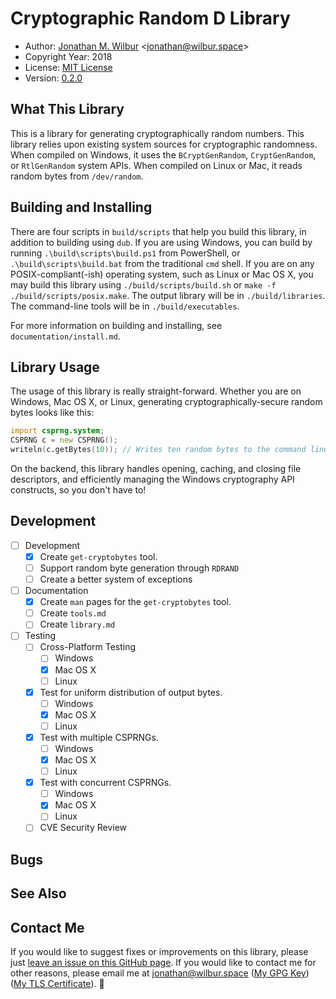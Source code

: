 # Cryptographic Random D Library

* Author: [Jonathan M. Wilbur](https://jonathan.wilbur.space) <[jonathan@wilbur.space](mailto:jonathan@wilbur.space)>
* Copyright Year: 2018
* License: [MIT License](https://mit-license.org/)
* Version: [0.2.0](https://semver.org/)

## What This Library

This is a library for generating cryptographically random numbers. This library
relies upon existing system sources for cryptographic randomness. When compiled
on Windows, it uses the `BCryptGenRandom`, `CryptGenRandom`, or `RtlGenRandom`
system APIs. When compiled on Linux or Mac, it reads random bytes from
`/dev/random`.

## Building and Installing

There are four scripts in `build/scripts` that help you build this library,
in addition to building using `dub`. If you are using Windows, you can build
by running `.\build\scripts\build.ps1` from PowerShell, or `.\build\scripts\build.bat`
from the traditional `cmd` shell. If you are on any POSIX-compliant(-ish)
operating system, such as Linux or Mac OS X, you may build this library using
`./build/scripts/build.sh` or `make -f ./build/scripts/posix.make`. The output
library will be in `./build/libraries`. The command-line tools will be in
`./build/executables`.

For more information on building and installing, see `documentation/install.md`.

## Library Usage

The usage of this library is really straight-forward. Whether you are on Windows,
Mac OS X, or Linux, generating cryptographically-secure random bytes looks like
this:

```d
import csprng.system;
CSPRNG c = new CSPRNG();
writeln(c.getBytes(10)); // Writes ten random bytes to the command line.
```

On the backend, this library handles opening, caching, and closing file
descriptors, and efficiently managing the Windows cryptography API constructs,
so you don't have to!

## Development

- [ ] Development
  - [x] Create `get-cryptobytes` tool.
  - [ ] Support random byte generation through `RDRAND`
  - [ ] Create a better system of exceptions
- [ ] Documentation
  - [x] Create `man` pages for the `get-cryptobytes` tool.
  - [ ] Create `tools.md`
  - [ ] Create `library.md`
- [ ] Testing
  - [ ] Cross-Platform Testing
    - [ ] Windows
    - [x] Mac OS X
    - [ ] Linux
  - [x] Test for uniform distribution of output bytes.
    - [ ] Windows
    - [x] Mac OS X
    - [ ] Linux
  - [x] Test with multiple CSPRNGs.
    - [ ] Windows
    - [x] Mac OS X
    - [ ] Linux
  - [x] Test with concurrent CSPRNGs.
    - [ ] Windows
    - [x] Mac OS X
    - [ ] Linux
  - [ ] CVE Security Review

## Bugs

## See Also

## Contact Me

If you would like to suggest fixes or improvements on this library, please just
[leave an issue on this GitHub page](https://github.com/JonathanWilbur/asn1-d/issues). If you would like to contact me for other reasons,
please email me at [jonathan@wilbur.space](mailto:jonathan@wilbur.space)
([My GPG Key](https://jonathan.wilbur.space/downloads/jonathan@wilbur.space.gpg.pub))
([My TLS Certificate](https://jonathan.wilbur.space/downloads/jonathan@wilbur.space.chain.pem)). :boar: